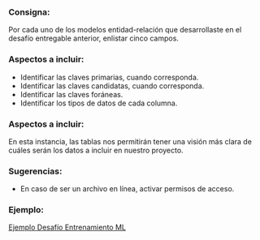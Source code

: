 ### Consigna:
Por cada uno de los modelos entidad-relación que desarrollaste en el desafío entregable anterior, enlistar cinco campos.

### Aspectos a incluir:
- Identificar las claves primarias, cuando corresponda.
- Identificar las claves candidatas, cuando corresponda.
- Identificar las claves foráneas.
- Identificar los tipos de datos de cada columna.

### Aspectos a incluir:
En esta instancia, las tablas nos permitirán tener una visión más clara de cuáles serán los datos a incluir en nuestro proyecto. 

### Sugerencias:
-  En caso de ser un archivo en línea, activar permisos de acceso.

### Ejemplo:  
[Ejemplo Desafío Entrenamiento ML](https://www.kaggle.com/mrisdal/exploring-survival-on-the-titanic)